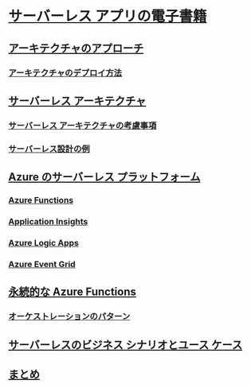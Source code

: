# [サーバーレス アプリの電子書籍](index.md)
## [アーキテクチャのアプローチ](architecture-approaches.md)
### [アーキテクチャのデプロイ方法](architecture-deployment-approaches.md)
## [サーバーレス アーキテクチャ](serverless-architecture.md)
### [サーバーレス アーキテクチャの考慮事項](serverless-architecture-considerations.md)
### [サーバーレス設計の例](serverless-design-examples.md)
## [Azure のサーバーレス プラットフォーム](azure-serverless-platform.md)
### [Azure Functions](azure-functions.md)
### [Application Insights](application-insights.md)
### [Azure Logic Apps](logic-apps.md)
### [Azure Event Grid](event-grid.md)
## [永続的な Azure Functions](durable-azure-functions.md)
### [オーケストレーションのパターン](orchestration-patterns.md)
## [サーバーレスのビジネス シナリオとユース ケース](serverless-business-scenarios.md)
## [まとめ](serverless-conclusion.md)